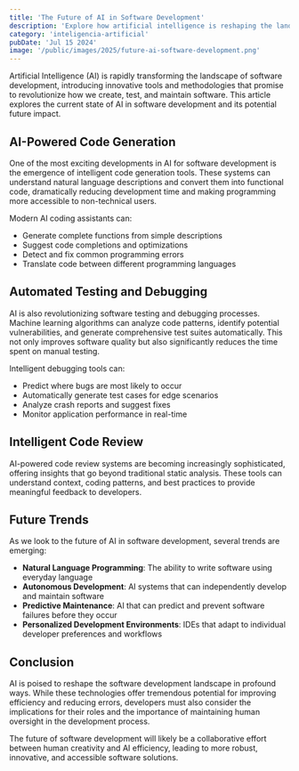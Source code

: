 ```yaml
---
title: 'The Future of AI in Software Development'
description: 'Explore how artificial intelligence is reshaping the landscape of software development, from automated testing to code generation.'
category: 'inteligencia-artificial'
pubDate: 'Jul 15 2024'
image: '/public/images/2025/future-ai-software-development.png'
---
```


Artificial Intelligence (AI) is rapidly transforming the landscape of software development, introducing innovative tools and methodologies that promise to revolutionize how we create, test, and maintain software. This article explores the current state of AI in software development and its potential future impact.

## AI-Powered Code Generation

One of the most exciting developments in AI for software development is the emergence of intelligent code generation tools. These systems can understand natural language descriptions and convert them into functional code, dramatically reducing development time and making programming more accessible to non-technical users.

Modern AI coding assistants can:

- Generate complete functions from simple descriptions
- Suggest code completions and optimizations
- Detect and fix common programming errors
- Translate code between different programming languages

## Automated Testing and Debugging

AI is also revolutionizing software testing and debugging processes. Machine learning algorithms can analyze code patterns, identify potential vulnerabilities, and generate comprehensive test suites automatically. This not only improves software quality but also significantly reduces the time spent on manual testing.

Intelligent debugging tools can:

- Predict where bugs are most likely to occur
- Automatically generate test cases for edge scenarios
- Analyze crash reports and suggest fixes
- Monitor application performance in real-time

## Intelligent Code Review

AI-powered code review systems are becoming increasingly sophisticated, offering insights that go beyond traditional static analysis. These tools can understand context, coding patterns, and best practices to provide meaningful feedback to developers.

## Future Trends

As we look to the future of AI in software development, several trends are emerging:

- **Natural Language Programming**: The ability to write software using everyday language
- **Autonomous Development**: AI systems that can independently develop and maintain software
- **Predictive Maintenance**: AI that can predict and prevent software failures before they occur
- **Personalized Development Environments**: IDEs that adapt to individual developer preferences and workflows

## Conclusion

AI is poised to reshape the software development landscape in profound ways. While these technologies offer tremendous potential for improving efficiency and reducing errors, developers must also consider the implications for their roles and the importance of maintaining human oversight in the development process.

The future of software development will likely be a collaborative effort between human creativity and AI efficiency, leading to more robust, innovative, and accessible software solutions.
